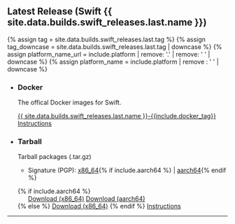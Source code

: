 ## Latest Release (Swift {{ site.data.builds.swift_releases.last.name }})

{% assign tag = site.data.builds.swift_releases.last.tag %}
{% assign tag_downcase = site.data.builds.swift_releases.last.tag | downcase %}
{% assign platform_name_url = include.platform | remove: '.' | remove: ' ' | downcase %}
{% assign platform_name = include.platform | remove : ' ' | downcase %}

<ul class="install-instruction">
  <li class="resource">
    <h3>Docker</h3>
    <p class="description">
    	The offical Docker images for Swift. 
    </p>
    <a href="https://hub.docker.com/_/swift" class="cta-secondary external">{{ site.data.builds.swift_releases.last.name }}-{{include.docker_tag}}</a>
    <a href="/install/linux/docker" class="cta-secondary">Instructions</a>
  </li>
  <li class="resource">
    <h3>Tarball</h3>
    <p class="description">
    	Tarball packages (.tar.gz)
      <ul>
          <li>Signature (PGP): <a href="https://download.swift.org/{{ tag_downcase }}/{{ platform_name_url }}/{{ tag }}/{{ tag }}-{{ platform_name }}.tar.gz.sig" >x86_64</a>{% if include.aarch64 %} | <a href="https://download.swift.org/{{ tag_downcase }}/{{ platform_name_url }}-aarch64/{{ tag }}/{{ tag }}-{{ platform_name }}-aarch64.tar.gz.sig">aarch64</a>{% endif %}</li>
        </ul> 
    </p>
    {% if include.aarch64 %}
    <ul class="install-instruction">
    <a href="https://download.swift.org/{{ tag_downcase }}/{{ platform_name_url }}/{{ tag }}/{{ tag }}-{{ platform_name }}.tar.gz" class="cta-secondary">Download (x86_64)</a>
    <a href="https://download.swift.org/{{ tag_downcase }}/{{ platform_name_url }}-aarch64/{{ tag }}/{{ tag }}-{{ platform_name }}-aarch64.tar.gz" class="cta-secondary">Download (aarch64)</a> 
    </ul>
    {% else %}
    <a href="https://download.swift.org/{{ tag_downcase }}/{{ platform_name_url }}/{{ tag }}/{{ tag }}-{{ platform_name }}.tar.gz" class="cta-secondary">Download (x86_64)</a>
    {% endif %}
  <a href="/install/linux/tarball" class="cta-secondary">Instructions</a>
  </li>
</ul>

<hr>